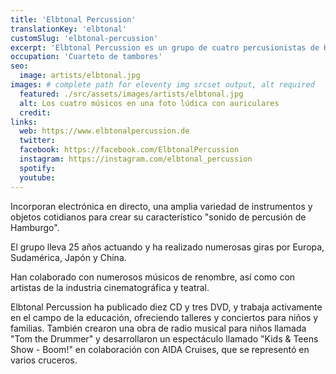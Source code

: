 ```yaml
---
title: 'Elbtonal Percussion'
translationKey: 'elbtonal'
customSlug: 'elbtonal-percussion'
excerpt: 'Elbtonal Percussion es un grupo de cuatro percusionistas de Hamburgo especializados en una mezcla única de música clásica, jazz y músicas del mundo.'
occupation: 'Cuarteto de tambores'
seo:
  image: artists/elbtonal.jpg
images: # complete path for eleventy img srcset output, alt required
  featured: ./src/assets/images/artists/elbtonal.jpg
  alt: Los cuatro músicos en una foto lúdica con auriculares
  credit:
links:
  web: https://www.elbtonalpercussion.de
  twitter:
  facebook: https://facebook.com/ElbtonalPercussion
  instagram: https://instagram.com/elbtonal_percussion
  spotify:
  youtube:
---
```


Incorporan electrónica en directo, una amplia variedad de instrumentos y objetos cotidianos para crear su característico "sonido de percusión de Hamburgo".

El grupo lleva 25 años actuando y ha realizado numerosas giras por Europa, Sudamérica, Japón y China.

Han colaborado con numerosos músicos de renombre, así como con artistas de la industria cinematográfica y teatral.

Elbtonal Percussion ha publicado diez CD y tres DVD, y trabaja activamente en el campo de la educación, ofreciendo talleres y conciertos para niños y familias. También crearon una obra de radio musical para niños llamada "Tom the Drummer" y desarrollaron un espectáculo llamado "Kids & Teens Show - Boom!" en colaboración con AIDA Cruises, que se representó en varios cruceros.
